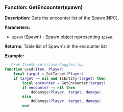 ### Function: GetEncounter(spawn)

**Description:**
Gets the encounter list of the Spawn(NPC).

**Parameters:**
- `spawn` (Spawn) - Spawn object representing `spawn`.

**Returns:** Table list of Spawn's in the encounter list

**Example:**

```lua
-- From ItemScripts/LaserGoggles.lua
function used(Item, Player)
    local target = GetTarget(Player)
    if target ~= nil and IsEntity(target) then
        local encounter = GetEncounter(target)
        if encounter ~= nil then
            doDamage(Player, target, damage)
        else
            doDamage(Player, target, damage)
        end
```

